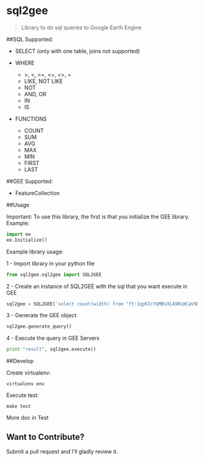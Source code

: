 # sql2gee
> Library to do sql queries to Google Earth Engine

##SQL Supported:
* SELECT (only with one table, joins not supported)
* WHERE
  * \>, <, >=, <=, <>, =
  * LIKE, NOT LIKE
  * NOT
  * AND, OR
  * IN
  * IS
  
* FUNCTIONS
  * COUNT
  * SUM
  * AVG
  * MAX
  * MIN
  * FIRST
  * LAST
  
##GEE Supported:
* FeatureCollection
  
##Usage

Important: To use this library, the first is that you initialize the GEE library.
Example:
```python
import ee
ee.Initialize()
```


Example library usage:

1 - Import library in your python file
```python
from sql2gee.sql2gee import SQL2GEE
```

2 - Create an instance of SQL2GEE with the sql that you want execute in GEE
```python
sql2gee = SQL2GEE('select count(width) from "ft:1qpKIcYQMBsXLA9RLWCaV9D0Hus2cMQHhI-ViKHo" where width > 100 ')
```
  
3 - Generate the GEE object
```python
sql2gee.generate_query()
```

4 - Execute the query in GEE Servers
```python
print "result", sql2gee.execute()
```

##Develop

Create virtualenv:
```
virtualenv env
```

Execute test:
```
make test
```


More doc in Test


## Want to Contribute?
Submit a pull request and I'll gladly review it.
